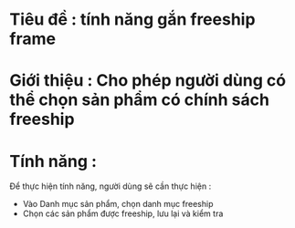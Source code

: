 # Tiêu đề : tính năng gắn freeship frame

# Giới thiệu : Cho phép người dùng có thể chọn sản phẩm có chính sách freeship

# Tính năng :
Để thực hiện tính năng, người dùng sẽ cần thực hiện : 
- Vào Danh mục sản phẩm, chọn danh mục freeship
- Chọn các sản phẩm được freeship, lưu lại và kiểm tra